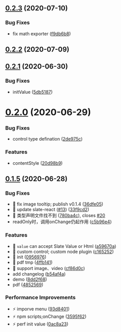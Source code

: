 ## [0.2.3](https://github.com/kanweiwei/easy-editor/compare/v0.2.2...v0.2.3) (2020-07-10)


### Bug Fixes

* fix math exporter ([f9db6b8](https://github.com/kanweiwei/easy-editor/commit/f9db6b8331d7d84bc9018166493cb605510fa76a))



## [0.2.2](https://github.com/kanweiwei/easy-editor/compare/v0.2.1...v0.2.2) (2020-07-09)



## [0.2.1](https://github.com/kanweiwei/easy-editor/compare/v0.2.0...v0.2.1) (2020-06-30)


### Bug Fixes

* initValue ([5db5187](https://github.com/kanweiwei/easy-editor/commit/5db51877663913b6f6d1ab810bba1ea069ed9f0c))



# [0.2.0](https://github.com/kanweiwei/easy-editor/compare/v0.1.5...v0.2.0) (2020-06-29)


### Bug Fixes

* control type defination ([2de975c](https://github.com/kanweiwei/easy-editor/commit/2de975c0c68484bf8e80ef7bf3f61e22c23941ac))


### Features

* contentStyle ([20d98b9](https://github.com/kanweiwei/easy-editor/commit/20d98b97bc678e61c4c851144ecba119a38b2eee))



## [0.1.5](https://github.com/kanweiwei/easy-editor/compare/09569762618fbfc660d66fe398cb1764b1ee59a3...v0.1.5) (2020-06-28)


### Bug Fixes

* 🐛 fix image tooltip; publish  v0.1.4 ([36dfe05](https://github.com/kanweiwei/easy-editor/commit/36dfe05be1f09bf51df92cc574a38a8a2a0144a0))
* 🐛 update slate-react ([#13](https://github.com/kanweiwei/easy-editor/issues/13)) ([33f9cd2](https://github.com/kanweiwei/easy-editor/commit/33f9cd25f7bbd37e5a3d85f58164f654843e191f))
* 🐛 类型声明文件找不到 ([780ba4c](https://github.com/kanweiwei/easy-editor/commit/780ba4c1072ba21e20c045f67ade0d1e0499aa90)), closes [#20](https://github.com/kanweiwei/easy-editor/issues/20)
* readOnly时，调用onChange仍起作用 ([c5b96e4](https://github.com/kanweiwei/easy-editor/commit/c5b96e43f0e084cdad2aa001efe9e899e1577a09))


### Features

* 🎸 `value` can  accept Slate Value or Html ([a59670a](https://github.com/kanweiwei/easy-editor/commit/a59670a6ca8bd7c88848fb4df90bb3b7c386b098))
* 🎸 custom control; custom node plugin ([c165252](https://github.com/kanweiwei/easy-editor/commit/c165252ad0aeb45499e25322eadc5aa302c9215f))
* 🎸 init ([0956976](https://github.com/kanweiwei/easy-editor/commit/09569762618fbfc660d66fe398cb1764b1ee59a3))
* 🎸 pdf tmp ([4ffb141](https://github.com/kanweiwei/easy-editor/commit/4ffb1414dda2cf4eee64d2cd1bcc31176b8951b0))
* 🎸 support image、video ([cf86d0c](https://github.com/kanweiwei/easy-editor/commit/cf86d0cb263806dd3fa2dd51847766a79b58968d))
* add changelog ([b54af4a](https://github.com/kanweiwei/easy-editor/commit/b54af4aa16d6382abcdcad6679780d198f7e0d68))
* demo ([8dd2f68](https://github.com/kanweiwei/easy-editor/commit/8dd2f686ea064837ec506b3e61912ff6dcac1698))
* pdf ([4852569](https://github.com/kanweiwei/easy-editor/commit/4852569a088b77dae32b4d7f2bec303a27009d2c))


### Performance Improvements

* ⚡️ imporve menu ([93d8401](https://github.com/kanweiwei/easy-editor/commit/93d8401a56cbb0cbc42e7154850b482d080d73d8))
* ⚡️ npm scripts;onChange ([3595f62](https://github.com/kanweiwei/easy-editor/commit/3595f628aff2cf2c7eea09bb810fa632ad66c3e8))
* ⚡️ perf init value ([0ac8a23](https://github.com/kanweiwei/easy-editor/commit/0ac8a23d939337f0421a56f1892317f9aa454d3a))



